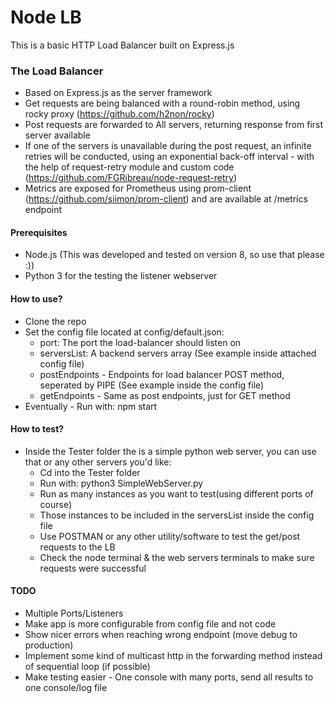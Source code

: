 # Node LB
This is a basic HTTP Load Balancer built on Express.js

### The Load Balancer
- Based on Express.js as the server framework
- Get requests are being balanced with a round-robin method, using rocky proxy (https://github.com/h2non/rocky)
- Post requests are forwarded to All servers, returning response from first server available
- If one of the servers is unavailable during the post request, an infinite retries will be conducted, using an exponential back-off interval - with the help of request-retry module and custom code (https://github.com/FGRibreau/node-request-retry)
- Metrics are exposed for Prometheus using prom-client (https://github.com/siimon/prom-client) and are available at /metrics endpoint

#### Prerequisites
- Node.js (This was developed and tested on version 8, so use that please :))
- Python 3 for the testing the listener webserver

#### How to use?
- Clone the repo
- Set the config file located at config/default.json:
  - port: The port the load-balancer should listen on
  - serversList: A backend servers array (See example inside attached config file)
  - postEndpoints - Endpoints for load balancer POST method, seperated by PIPE (See example inside the config file)
  - getEndpoints - Same as post endpoints, just for GET method
- Eventually - Run with: npm start

#### How to test?
- Inside the Tester folder the is a simple python web server, you can use that or any other servers you'd like:
  - Cd into the Tester folder
  - Run with: python3 SimpleWebServer.py <port>
  - Run as many instances as you want to test(using different ports of course)
  - Those instances to be included in the serversList inside the config file
  - Use POSTMAN or any other utility/software to test the get/post requests to the LB
  - Check the node terminal & the web servers terminals to make sure requests were successful

#### TODO
- Multiple Ports/Listeners
- Make app is more configurable from config file and not code
- Show nicer errors when reaching wrong endpoint (move debug to production)
- Implement some kind of multicast http in the forwarding method instead of sequential loop (if possible)
- Make testing easier - One console with many ports, send all results to one console/log file
